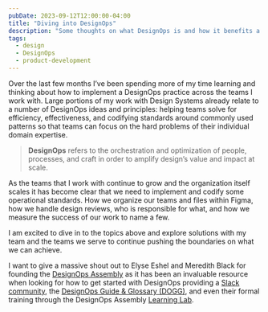 ```yaml
---
pubDate: 2023-09-12T12:00:00-04:00
title: "Diving into DesignOps"
description: "Some thoughts on what DesignOps is and how it benefits a design organization"
tags:
  - design
  - DesignOps
  - product-development
---
```


Over the last few months I’ve been spending more of my time learning and thinking about how to implement a DesignOps practice across the teams I work with. Large portions of my work with Design Systems already relate to a number of DesignOps ideas and principles: helping teams solve for efficiency, effectiveness, and codifying standards around commonly used patterns so that teams can focus on the hard problems of their individual domain expertise.

> **DesignOps** refers to the orchestration and optimization of
> people, processes, and craft in order to amplify design’s value and
> impact at scale.

As the teams that I work with continue to grow and the organization itself scales it has become clear that we need to implement and codify some operational standards. How we organize our teams and files within Figma, how we handle design reviews, who is responsible for what, and how we measure the success of our work to name a few.

I am excited to dive in to the topics above and explore solutions with my team and the teams we serve to continue pushing the boundaries on what we can achieve.

I want to give a massive shout out to Elyse Eshel and Meredith Black for founding the [DesignOps Assembly](https://www.designopsassembly.com/) as it has been an invaluable resource when looking for how to get started with DesignOps providing a [Slack community](https://www.designopsassembly.com/join), the [DesignOps Guide & Glossary (DOGG)](https://coda.io/d/DesignOps-Guide-Glossary-DOGG_dTR0PmtrZul/DesignOps-Guide-Glossary-DOGG_suu_i#_luD4K), and even their formal training through the DesignOps Assembly [Learning Lab](https://www.designopsassembly.com/learning-lab).
